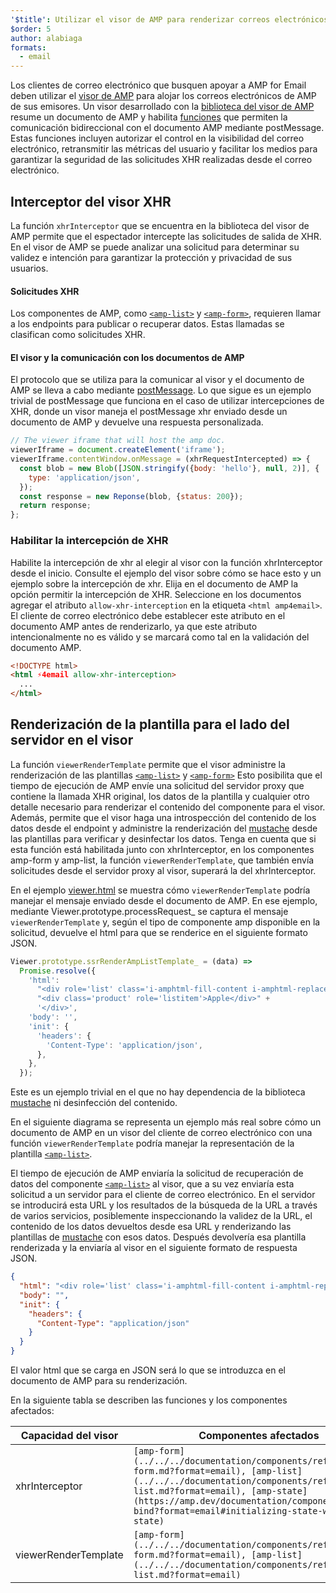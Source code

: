 ```yaml
---
'$title': Utilizar el visor de AMP para renderizar correos electrónicos
$order: 5
author: alabiaga
formats:
  - email
---
```


Los clientes de correo electrónico que busquen apoyar a AMP for Email deben utilizar el [visor de AMP](https://github.com/ampproject/amphtml/blob/main/extensions/amp-viewer-integration/integrating-viewer-with-amp-doc-guide.md) para alojar los correos electrónicos de AMP de sus emisores. Un visor desarrollado con la [biblioteca del visor de AMP](https://github.com/ampproject/amphtml/tree/master/extensions/amp-viewer-integration) resume un documento de AMP y habilita [funciones](https://github.com/ampproject/amphtml/blob/main/extensions/amp-viewer-integration/CAPABILITIES.md) que permiten la comunicación bidireccional con el documento AMP mediante postMessage. Estas funciones incluyen autorizar el control en la visibilidad del correo electrónico, retransmitir las métricas del usuario y facilitar los medios para garantizar la seguridad de las solicitudes XHR realizadas desde el correo electrónico.

## Interceptor del visor XHR

La función `xhrInterceptor` que se encuentra en la biblioteca del visor de AMP permite que el espectador intercepte las solicitudes de salida de XHR. En el visor de AMP se puede analizar una solicitud para determinar su validez e intención para garantizar la protección y privacidad de sus usuarios.

#### Solicitudes XHR

Los componentes de AMP, como [`<amp-list>`](../../../documentation/components/reference/amp-list.md?format=email) y [`<amp-form>`](../../../documentation/components/reference/amp-form.md?format=email), requieren llamar a los endpoints para publicar o recuperar datos. Estas llamadas se clasifican como solicitudes XHR.

#### El visor y la comunicación con los documentos de AMP

El protocolo que se utiliza para la comunicar al visor y el documento de AMP se lleva a cabo mediante [postMessage](https://developer.mozilla.org/en-US/docs/Web/API/Window/postMessage). Lo que sigue es un ejemplo trivial de postMessage que funciona en el caso de utilizar intercepciones de XHR, donde un visor maneja el postMessage xhr enviado desde un documento de AMP y devuelve una respuesta personalizada.

```js
// The viewer iframe that will host the amp doc.
viewerIframe = document.createElement('iframe');
viewerIframe.contentWindow.onMessage = (xhrRequestIntercepted) => {
  const blob = new Blob([JSON.stringify({body: 'hello'}, null, 2)], {
    type: 'application/json',
  });
  const response = new Reponse(blob, {status: 200});
  return response;
};
```

### Habilitar la intercepción de XHR

Habilite la intercepción de xhr al elegir al visor con la función xhrInterceptor desde el inicio. Consulte el ejemplo del visor sobre cómo se hace esto y un ejemplo sobre la intercepción de xhr. Elija en el documento de AMP la opción permitir la intercepción de XHR. Seleccione en los documentos agregar el atributo `allow-xhr-interception` en la etiqueta `<html amp4email>`. El cliente de correo electrónico debe establecer este atributo en el documento AMP antes de renderizarlo, ya que este atributo intencionalmente no es válido y se marcará como tal en la validación del documento AMP.

```html
<!DOCTYPE html>
<html ⚡4email allow-xhr-interception>
  ...
</html>
```

## Renderización de la plantilla para el lado del servidor en el visor

La función `viewerRenderTemplate` permite que el visor administre la renderización de las plantillas [`<amp-list>`](../../../documentation/components/reference/amp-list.md?format=email) y [`<amp-form>`](../../../documentation/components/reference/amp-form.md?format=email) Esto posibilita que el tiempo de ejecución de AMP envíe una solicitud del servidor proxy que contiene la llamada XHR original, los datos de la plantilla y cualquier otro detalle necesario para renderizar el contenido del componente para el visor. Además, permite que el visor haga una introspección del contenido de los datos desde el endpoint y administre la renderización del [mustache](https://mustache.github.io/) desde las plantillas para verificar y desinfectar los datos. Tenga en cuenta que si esta función está habilitada junto con xhrInterceptor, en los componentes amp-form y amp-list, la función `viewerRenderTemplate`, que también envía solicitudes desde el servidor proxy al visor, superará la del xhrInterceptor.

En el ejemplo [viewer.html](https://github.com/ampproject/amphtml/blob/main/examples/viewer.html) se muestra cómo `viewerRenderTemplate` podría manejar el mensaje enviado desde el documento de AMP. En ese ejemplo, mediante Viewer.prototype.processRequest\_ se captura el mensaje `viewerRenderTemplate` y, según el tipo de componente amp disponible en la solicitud, devuelve el html para que se renderice en el siguiente formato JSON.

```js
Viewer.prototype.ssrRenderAmpListTemplate_ = (data) =>
  Promise.resolve({
    'html':
      "<div role='list' class='i-amphtml-fill-content i-amphtml-replaced-content'>" +
      "<div class='product' role='listitem'>Apple</div>" +
      '</div>',
    'body': '',
    'init': {
      'headers': {
        'Content-Type': 'application/json',
      },
    },
  });
```

Este es un ejemplo trivial en el que no hay dependencia de la biblioteca [mustache](https://mustache.github.io/) ni desinfección del contenido.

En el siguiente diagrama se representa un ejemplo más real sobre cómo un documento de AMP en un visor del cliente de correo electrónico con una función `viewerRenderTemplate` podría manejar la representación de la plantilla [`<amp-list>`](../../../documentation/components/reference/amp-list.md?format=email).

<amp-img alt="Viewer render template diagram" layout="responsive" width="372" height="279" src="/static/img/docs/viewer_render_template_diagram.png"></amp-img>

El tiempo de ejecución de AMP enviaría la solicitud de recuperación de datos del componente [`<amp-list>`](../../../documentation/components/reference/amp-list.md?format=email) al visor, que a su vez enviaría esta solicitud a un servidor para el cliente de correo electrónico. En el servidor se introducirá esta URL y los resultados de la búsqueda de la URL a través de varios servicios, posiblemente inspeccionando la validez de la URL, el contenido de los datos devueltos desde esa URL y renderizando las plantillas de [mustache](https://mustache.github.io/) con esos datos. Después devolvería esa plantilla renderizada y la enviaría al visor en el siguiente formato de respuesta JSON.

```json
{
  "html": "<div role='list' class='i-amphtml-fill-content i-amphtml-replaced-content'> <div class='product' role='listitem'>List item 1</div> <div class='product' role='listitem'>List item 2</div> </div>",
  "body": "",
  "init": {
    "headers": {
      "Content-Type": "application/json"
    }
  }
}
```

El valor html que se carga en JSON será lo que se introduzca en el documento de AMP para su renderización.

En la siguiente tabla se describen las funciones y los componentes afectados:

<table>
  <thead>
    <tr>
      <th width="30%">Capacidad del visor</th>
      <th>Componentes afectados</th>
    </tr>
  </thead>
  <tbody>
    <tr>
      <td>xhrInterceptor</td>
      <td><code>[amp-form](../../../documentation/components/reference/amp-form.md?format=email), [amp-list](../../../documentation/components/reference/amp-list.md?format=email), [amp-state](https://amp.dev/documentation/components/amp-bind?format=email#initializing-state-with-amp-state)</code></td>
    </tr>
     <tr>
       <td>viewerRenderTemplate</td>
       <td><code>[amp-form](../../../documentation/components/reference/amp-form.md?format=email), [amp-list](../../../documentation/components/reference/amp-list.md?format=email)</code></td>
    </tr>
  </tbody>
</table>
